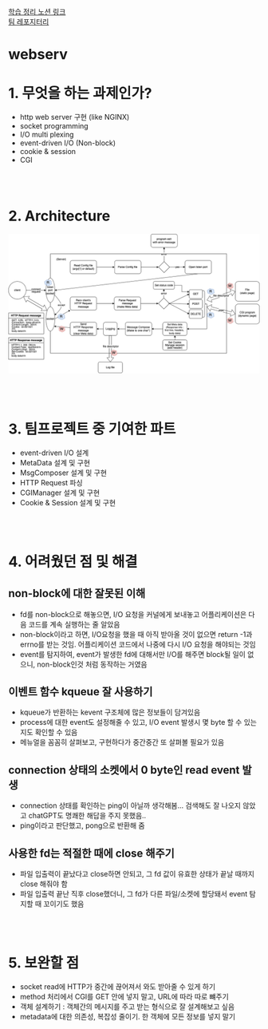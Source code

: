 [학습 정리 노션 링크](https://helpful-eggplant-ec3.notion.site/webserv-2b91ab553d214e6ca2889113ededf994) <br>
[팀 레포지터리](https://github.com/FareWellWebServer/webserv.git)

# webserv

# 1. 무엇을 하는 과제인가?
- http web server 구현 (like NGINX)
- socket programming
- I/O multi plexing
- event-driven I/O (Non-block)
- cookie & session
- CGI

<br><br>

# 2. Architecture
![architecture](./imgsrc/Diagram.png)

<br><br>

# 3. 팀프로젝트 중 기여한 파트
- event-driven I/O 설계
- MetaData 설계 및 구현
- MsgComposer 설계 및 구현
- HTTP Request 파싱
- CGIManager 설계 및 구현
- Cookie & Session 설계 및 구현

<br><br>

# 4. 어려웠던 점 및 해결
## non-block에 대한 잘못된 이해
- fd를 non-block으로 해놓으면, I/O 요청을 커널에게 보내놓고 어플리케이션은 다음 코드를 계속 실행하는 줄 알았음
- non-block이라고 하면, I/O요청을 했을 때 아직 받아올 것이 없으면 return -1과 errno를 받는 것임. 어플리케이션 코드에서 나중에 다시 I/O 요청을 해야되는 것임
- event를 탐지하여, event가 발생한 fd에 대해서만 I/O를 해주면 block될 일이 없으니, non-block인것 처럼 동작하는 거였음

## 이벤트 함수 kqueue 잘 사용하기
- kqueue가 반환하는 kevent 구조체에 많은 정보들이 담겨있음
- process에 대한 event도 설정해줄 수 있고, I/O event 발생시 몇 byte 할 수 있는지도 확인할 수 있음
- 메뉴얼을 꼼꼼히 살펴보고, 구현하다가 중간중간 또 살펴볼 필요가 있음

## connection 상태의 소켓에서 0 byte인 read event 발생
- connection 상태를 확인하는 ping이 아닐까 생각해봄... 검색해도 잘 나오지 않았고 chatGPT도 명쾌한 해답을 주지 못했음..
- ping이라고 판단했고, pong으로 반환해 줌

## 사용한 fd는 적절한 때에 close 해주기
- 파일 입출력이 끝났다고 close하면 안되고, 그 fd 값이 유효한 상태가 끝날 때까지 close 해줘야 함
- 파일 입출력 끝난 직후 close했더니, 그 fd가 다른 파일/소켓에 할당돼서 event 탐지할 때 꼬이기도 했음

<br><br>

# 5. 보완할 점
- socket read에 HTTP가 중간에 끊어져서 와도 받아줄 수 있게 하기
- method 처리에서 CGI를 GET 안에 넣지 말고, URL에 따라 따로 뺴주기
- 객체 설계하기 : 객체간의 메시지를 주고 받는 형식으로 잘 설계해보고 싶음
- metadata에 대한 의존성, 복잡성 줄이기. 한 객체에 모든 정보를 넣지 말기
